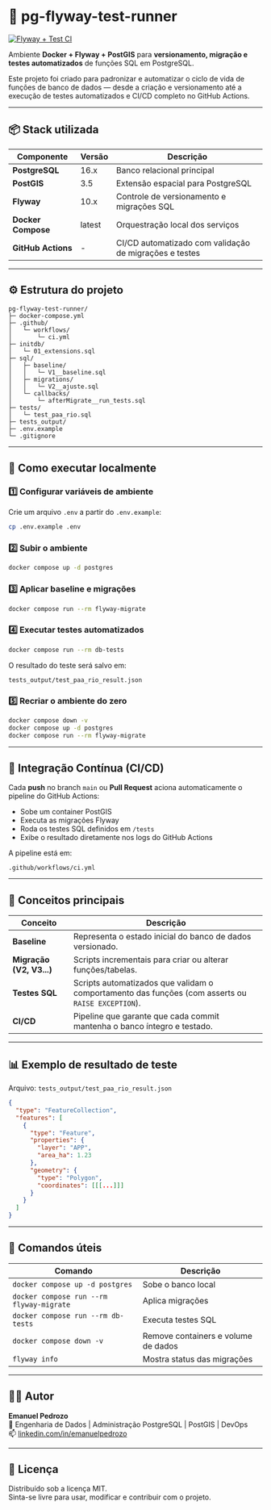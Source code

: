 # 🐘 pg-flyway-test-runner

[![Flyway + Test CI](https://github.com/<seu-usuario>/pg-flyway-test-runner/actions/workflows/ci.yml/badge.svg)](https://github.com/<seu-usuario>/pg-flyway-test-runner/actions)

Ambiente **Docker + Flyway + PostGIS** para **versionamento, migração e testes automatizados** de funções SQL em PostgreSQL.

Este projeto foi criado para padronizar e automatizar o ciclo de vida de funções de banco de dados — desde a criação e versionamento até a execução de testes automatizados e CI/CD completo no GitHub Actions.

---

## 📦 Stack utilizada

| Componente | Versão | Descrição |
|-------------|---------|-----------|
| **PostgreSQL** | 16.x | Banco relacional principal |
| **PostGIS** | 3.5 | Extensão espacial para PostgreSQL |
| **Flyway** | 10.x | Controle de versionamento e migrações SQL |
| **Docker Compose** | latest | Orquestração local dos serviços |
| **GitHub Actions** | - | CI/CD automatizado com validação de migrações e testes |

---

## ⚙️ Estrutura do projeto

```
pg-flyway-test-runner/
├─ docker-compose.yml
├─ .github/
│   └─ workflows/
│       └─ ci.yml
├─ initdb/
│   └─ 01_extensions.sql
├─ sql/
│   ├─ baseline/
│   │   └─ V1__baseline.sql
│   ├─ migrations/
│   │   └─ V2__ajuste.sql
│   └─ callbacks/
│       └─ afterMigrate__run_tests.sql
├─ tests/
│   └─ test_paa_rio.sql
├─ tests_output/
├─ .env.example
└─ .gitignore
```

---

## 🚀 Como executar localmente

### 1️⃣ Configurar variáveis de ambiente
Crie um arquivo `.env` a partir do `.env.example`:

```bash
cp .env.example .env
```

### 2️⃣ Subir o ambiente
```bash
docker compose up -d postgres
```

### 3️⃣ Aplicar baseline e migrações
```bash
docker compose run --rm flyway-migrate
```

### 4️⃣ Executar testes automatizados
```bash
docker compose run --rm db-tests
```

O resultado do teste será salvo em:
```
tests_output/test_paa_rio_result.json
```

### 5️⃣ Recriar o ambiente do zero
```bash
docker compose down -v
docker compose up -d postgres
docker compose run --rm flyway-migrate
```

---

## 🔁 Integração Contínua (CI/CD)

Cada **push** no branch `main` ou **Pull Request** aciona automaticamente o pipeline do GitHub Actions:

- Sobe um container PostGIS
- Executa as migrações Flyway
- Roda os testes SQL definidos em `/tests`
- Exibe o resultado diretamente nos logs do GitHub Actions

A pipeline está em:
```
.github/workflows/ci.yml
```

---

## 🧠 Conceitos principais

| Conceito | Descrição |
|-----------|------------|
| **Baseline** | Representa o estado inicial do banco de dados versionado. |
| **Migração (V2, V3...)** | Scripts incrementais para criar ou alterar funções/tabelas. |
| **Testes SQL** | Scripts automatizados que validam o comportamento das funções (com asserts ou `RAISE EXCEPTION`). |
| **CI/CD** | Pipeline que garante que cada commit mantenha o banco íntegro e testado. |

---

## 📊 Exemplo de resultado de teste

Arquivo: `tests_output/test_paa_rio_result.json`

```json
{
  "type": "FeatureCollection",
  "features": [
    {
      "type": "Feature",
      "properties": {
        "layer": "APP",
        "area_ha": 1.23
      },
      "geometry": {
        "type": "Polygon",
        "coordinates": [[[...]]]
      }
    }
  ]
}
```

---

## 🧰 Comandos úteis

| Comando | Descrição |
|----------|------------|
| `docker compose up -d postgres` | Sobe o banco local |
| `docker compose run --rm flyway-migrate` | Aplica migrações |
| `docker compose run --rm db-tests` | Executa testes SQL |
| `docker compose down -v` | Remove containers e volume de dados |
| `flyway info` | Mostra status das migrações |

---

## 🧑‍💻 Autor

**Emanuel Pedrozo**  
📍 Engenharia de Dados | Administração PostgreSQL | PostGIS | DevOps  
📫 [linkedin.com/in/emanuelpedrozo](https://linkedin.com/in/emanuelpedrozo)

---

## 🪪 Licença

Distribuído sob a licença MIT.  
Sinta-se livre para usar, modificar e contribuir com o projeto.

